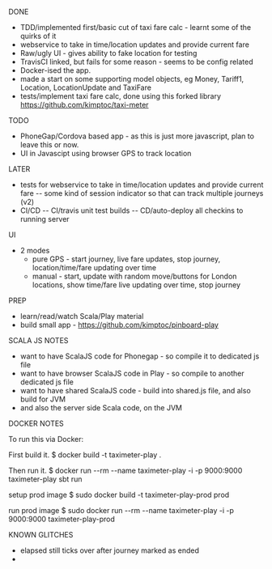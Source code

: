 DONE
- TDD/implemented first/basic cut of taxi fare calc - learnt some of the quirks of it
- webservice to take in time/location updates and provide current fare
- Raw/ugly UI - gives ability to fake location for testing
- TravisCI linked, but fails for some reason - seems to be config related
- Docker-ised the app.
- made a start on some supporting model objects, eg Money, Tariff1, Location, LocationUpdate and TaxiFare
- tests/implement taxi fare calc, done using this forked library https://github.com/kimptoc/taxi-meter

TODO 

- PhoneGap/Cordova based app - as this is just more javascript, plan to leave this or now.
- UI in Javascipt using browser GPS to track location

LATER

- tests for webservice to take in time/location updates and provide current fare
-- some kind of session indicator so that can track multiple journeys (v2)
- CI/CD
-- CI/travis unit test builds
-- CD/auto-deploy all checkins to running server

UI
- 2 modes
  - pure GPS - start journey, live fare updates, stop journey, location/time/fare updating over time
  - manual - start, update with random move/buttons for London locations, show time/fare live updating over time, stop journey




PREP

- learn/read/watch Scala/Play material
- build small app - https://github.com/kimptoc/pinboard-play


SCALA JS NOTES
- want to have ScalaJS code for Phonegap - so compile it to dedicated js file
- want to have browser ScalaJS code in Play - so compile to another dedicated js file
- want to have shared ScalaJS code - build into shared.js file, and also build for JVM
- and also the server side Scala code, on the JVM
 



DOCKER NOTES

To run this via Docker:

First build it.
$ docker build -t taximeter-play .

Then run it.
$ docker run --rm --name taximeter-play -i -p 9000:9000 taximeter-play sbt run

setup prod image
$ sudo docker build -t taximeter-play-prod prod

run prod image
$ sudo docker run --rm --name taximeter-play -i -p 9000:9000 taximeter-play-prod 

KNOWN GLITCHES
- elapsed still ticks over after journey marked as ended
- 